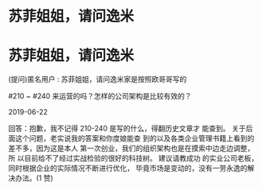 # 苏菲姐姐，请问逸米

# 苏菲姐姐，请问逸米

(提问)匿名用户 : 苏菲姐姐，请问逸米家是按照欧哥哥写的

#210 ~ #240 来运营的吗？怎样的公司架构是比较有效的？

2019-06-22

回答：抱歉，我不记得 210-240 是写的什么，得翻历史文章才 能查到。 关于后面这个问题，老实说我的答案和你度娘能查 到的以及各类企业管理书籍上看到的差不多，因为这是本人 第一次创业，我们的组织架构也是在摸索中边走边调整，所 以目前给不了经过实战检验的很好的科技树。 建议请教成功 的实业公司老板，同时根据企业的实际情况不断进行优化， 毕竟市场是变动的，没有一劳永逸的解决办法。(1 赞)